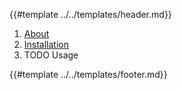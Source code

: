 {{#template ../../templates/header.md}}

1. [About](./about.md)
2. [Installation](./install.md)
3. TODO Usage

{{#template ../../templates/footer.md}}
